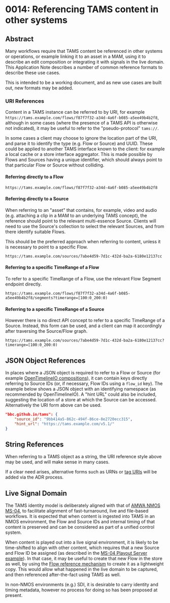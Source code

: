 # 0014: Referencing TAMS content in other systems

## Abstract

Many workflows require that TAMS content be referenced in other systems or operations, or example linking it to an asset in a MAM, using it to describe an edit composition or integrating it with signals in the live domain.
This Application Note describes a number of common reference formats to describe these use cases.

This is intended to be a working document, and as new use cases are built out, new formats may be added.

### URI References

Content in a TAMS instance can be referred to by URI, for example `https://tams.example.com/flows/f87f7f32-a34d-4a6f-b085-a5ee49b4b2f8`, although in some cases (where the presence of a TAMS API is otherwise not indicated), it may be useful to refer to the "pseudo-protocol" `tams://`.

In some cases a client may choose to ignore the location part of the URI, and parse it to identify the type (e.g. Flow or Source) and UUID.
These could be applied to another TAMS interface known to the client: for example a local cache or a store interface aggregator.
This is made possible by Flows and Sources having a unique identifier, which should always point to that particular Flow or Source without colliding.

#### Referring directly to a Flow

```text
https://tams.example.com/flows/f87f7f32-a34d-4a6f-b085-a5ee49b4b2f8
```

#### Referring directly to a Source

When referring to an "asset" that contains, for example, video and audio (e.g. attaching a clip in a MAM to an underlying TAMS concept), the reference should point to the relevant multi-essence Source.
Clients will need to use the Source's collection to select the relevant Sources, and from there identify suitable Flows.

This should be the preferred approach when referring to content, unless it is necessary to point to a specific Flow.

```text
https://tams.example.com/sources/7abe4d59-7d1c-432d-ba2a-6180e12137cc
```

#### Referring to a specific TimeRange of a Flow

To refer to a specific TimeRange of a Flow, use the relevant Flow Segment endpoint directly.

```text
https://tams.example.com/flows/f87f7f32-a34d-4a6f-b085-a5ee49b4b2f8/segments?timerange=[100:0_200:0)
```

#### Referring to a specific TimeRange of a Source

However there is no direct API concept to refer to a specific TimeRange of a Source.
Instead, this form can be used, and a client can map it accordingly after traversing the Source/Flow graph.

```text
https://tams.example.com/sources/7abe4d59-7d1c-432d-ba2a-6180e12137cc?timerange=[100:0_200:0)
```

## JSON Object References

In places where a JSON object is required to refer to a Flow or Source (for example [OpenTimelineIO compositions](./0015-using-tams-in-opentimelineio.md)), it can contain keys directly referring to Source IDs (or, if necessary, Flow IDs using a `flow_id` key).
The example below shows a JSON object with an identifying namespace (as recommended by OpenTimelineIO).
A "hint URL" could also be included, suggesting the location of a store at which the Source can be accessed.
Alternatively the URI form above can be used.

```json
"bbc.github.io/tams": {
    "source_id": "9bb414a5-862c-494f-86ce-8e2720ecc315",
    "hint_url": "https://tams.example.com/v5.1/"
}
```

## String References

When referring to a TAMS object as a string, the URI reference style above may be used, and will make sense in many cases.

If a clear need arises, alternative forms such as URNs or [tag URIs](https://www.rfc-editor.org/rfc/rfc4151.html) will be added via the ADR process.

## Live Signal Domain

The TAMS identity model is deliberately aligned with that of [AMWA NMOS MS-04](https://specs.amwa.tv/ms-04/releases/v1.0.0/docs/2.1._Summary_and_Definitions.html), to facilitate alignment of fast-turnaround, live and file-based workflows.
It is expected that when content is ingested into TAMS in an NMOS environment, the Flow and Source IDs and internal timing of that content is preserved and can be considered as part of a unified control system.

When content is played out into a live signal environment, it is likely to be time-shifted to align with other content, which requires that a new Source and Flow ID be assigned (as described in the [MS-04 Playout Server example](https://specs.amwa.tv/ms-04/releases/v1.0.0/docs/3.2._Composite_Media_Operations.html#playout-server)).
In that case, it may be useful to create that new Flow in the store as well, by using the [Flow reference mechanism](../../README.md#flow-and-media-timelines) to create it as a lightweight copy.
This would allow what happened in the live domain to be captured, and then referenced after-the-fact using TAMS as well.

In non-NMOS environments (e.g.) SDI, it is desirable to carry identity and timing metadata, however no process for doing so has been proposed at present.
